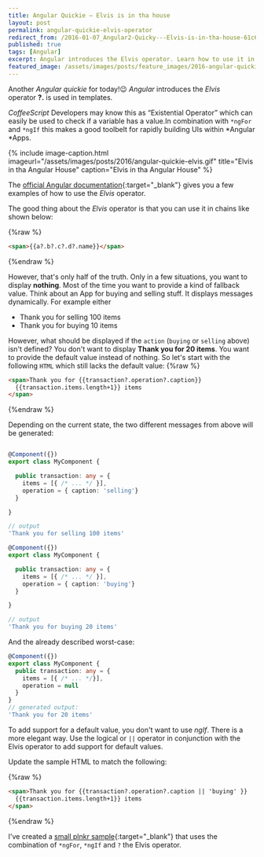 ```yaml
---
title: Angular Quickie — Elvis is in tha house
layout: post
permalink: angular-quickie-elvis-operator
redirect_from: /2016-01-07_Angular2-Quicky---Elvis-is-in-tha-house-61c6a714dfe3
published: true
tags: [Angular]
excerpt: Angular introduces the Elvis operator. Learn how to use it in templates and how to build more efficient HTML templates for your Angular components.
featured_image: /assets/images/posts/feature_images/2016-angular-quickie.jpg
---
```

Another *Angular quickie* for today!😉 *Angular* introduces the *Elvis* operator **?.** is used in templates.

*CoffeeScript* Developers may know this as “Existential Operator” which can easily be used to check if a variable has a value.In combination with `*ngFor` and `*ngIf` this makes a good toolbelt for rapidly building UIs within *Angular *Apps.

{% include image-caption.html imageurl="/assets/images/posts/2016/angular-quickie-elvis.gif"
title="Elvis in tha Angular House" caption="Elvis in tha Angular House" %}

The [official Angular documentation](https://angular.io/docs/ts/latest/guide/template-syntax.html#!#expression-operators){:target="_blank"} gives you a few examples of how to use the *Elvis* operator.

The good thing about the *Elvis* operator is that you can use it in chains like shown below:

{%raw %}
```html
<span>{{a?.b?.c?.d?.name}}</span>

```
{%endraw %}

However, that's only half of the truth. Only in a few situations, you want to display **nothing**. Most of the time you want to provide a kind of fallback value. Think about an App for buying and selling stuff. It displays messages dynamically. For example either

 * Thank you for selling 100 items
 * Thank you for buying 10 items

However, what should be displayed if the `action` (`buying` or `selling` above) isn't defined? You don't want to display **Thank you for 20 items**.  You want to provide the default value instead of nothing. So let's start with the following `HTML` which still lacks the default value:
{%raw %}
```html
<span>Thank you for {{transaction?.operation?.caption}}
  {{transaction.items.length+1}} items
</span>

```
{%endraw %}

Depending on the current state, the two different messages from above will be generated:

```typescript

@Component({})
export class MyComponent {

  public transaction: any = {
    items = [{ /* ... */ }],
    operation = { caption: 'selling'}
  }

}

// output
'Thank you for selling 100 items'

```

```typescript
@Component({})
export class MyComponent {

  public transaction: any = {
    items = [{ /* ... */ }],
    operation = { caption: 'buying'}
  }

}

// output
'Thank you for buying 20 items'
```

And the already described worst-case:

```typescript
@Component({})
export class MyComponent {
  public transaction: any = {
    items = [{ /* ... */}],
    operation = null
  }
}
// generated output:
'Thank you for 20 items'

```

To add support for a default value, you don't want to use *ngIf*. There is a more elegant way. 
Use the logical or `||` operator in conjunction with the Elvis operator to add support for default values. 

Update the sample HTML to match the following:

{%raw %}
```html
<span>Thank you for {{transaction?.operation?.caption || 'buying' }}
  {{transaction.items.length+1}} items
</span>

```
{%endraw %}

I've created a [small plnkr sample](https://embed.plnkr.co/D1AWgU/){:target="_blank"} that uses the combination of `*ngFor`, `*ngIf` and `?` the Elvis operator.


